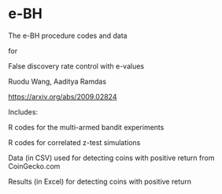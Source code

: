 # e-BH
The e-BH procedure codes and data

for 

False discovery rate control with e-values

Ruodu Wang, Aaditya Ramdas

https://arxiv.org/abs/2009.02824

Includes:

R codes for the multi-armed bandit experiments

R codes for correlated z-test simulations

Data (in CSV) used for detecting coins with positive return from CoinGecko.com

Results (in Excel) for detecting coins with positive return 
